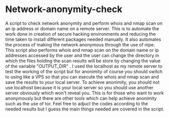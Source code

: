 # Network-anonymity-check
 A script to check network anonymity and  perform whois and nmap scan on an ip address or domain name on a remote server.
 This is to automate the work done in creation of secure hacking environments and reducing the time taken to install different packages needed manually. It also automates the process of making the network anonymous through the use of nipe.
 This script also performs whois and nmap scan on the domain name or ip addresses accessed by the user and the user can change the directory in which the files holding the scan results will be store by changing the value of the variable "OUTPUT_DIR" .
 I used the localhost as my remote server to test the working of the script but for anonimity of course you should switch to using like a VPS so that you can execute the whois and nmap scan and save the results to your local server. To achieve anonimity, you should not use localhost because it is your local server so you should use another server obviously which won't reveal you. This is for those who want to work anonymously but there are other tools which can help achieve anonimity such as the use of tor. Feel free to adjuct the codes according to the needed results but I guess the main things needed are covered in the script. 
